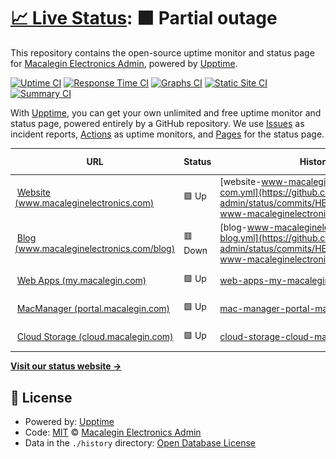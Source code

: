 # [📈 Live Status](https://status.macalegin.com): <!--live status--> **🟧 Partial outage**

This repository contains the open-source uptime monitor and status page for [Macalegin Electronics Admin](https://www.macaleginelectronics.com), powered by [Upptime](https://github.com/upptime/upptime).

[![Uptime CI](https://github.com/macalegin-admin/status/workflows/Uptime%20CI/badge.svg)](https://github.com/macalegin-admin/status/actions?query=workflow%3A%22Uptime+CI%22)
[![Response Time CI](https://github.com/macalegin-admin/status/workflows/Response%20Time%20CI/badge.svg)](https://github.com/macalegin-admin/status/actions?query=workflow%3A%22Response+Time+CI%22)
[![Graphs CI](https://github.com/macalegin-admin/status/workflows/Graphs%20CI/badge.svg)](https://github.com/macalegin-admin/status/actions?query=workflow%3A%22Graphs+CI%22)
[![Static Site CI](https://github.com/macalegin-admin/status/workflows/Static%20Site%20CI/badge.svg)](https://github.com/macalegin-admin/status/actions?query=workflow%3A%22Static+Site+CI%22)
[![Summary CI](https://github.com/macalegin-admin/status/workflows/Summary%20CI/badge.svg)](https://github.com/macalegin-admin/status/actions?query=workflow%3A%22Summary+CI%22)

With [Upptime](https://upptime.js.org), you can get your own unlimited and free uptime monitor and status page, powered entirely by a GitHub repository. We use [Issues](https://github.com/macalegin-admin/status/issues) as incident reports, [Actions](https://github.com/macalegin-admin/status/actions) as uptime monitors, and [Pages](https://status.macalegin.com) for the status page.

<!--start: status pages-->
<!-- This summary is generated by Upptime (https://github.com/upptime/upptime) -->
<!-- Do not edit this manually, your changes will be overwritten -->
<!-- prettier-ignore -->
| URL | Status | History | Response Time | Uptime |
| --- | ------ | ------- | ------------- | ------ |
| <img alt="" src="https://www.macaleginelectronics.com/favicon.ico" height="13"> [Website (www.macaleginelectronics.com)](https://www.macaleginelectronics.com) | 🟩 Up | [website-www-macaleginelectronics-com.yml](https://github.com/macalegin-admin/status/commits/HEAD/history/website-www-macaleginelectronics-com.yml) | <details><summary><img alt="Response time graph" src="./graphs/website-www-macaleginelectronics-com/response-time-week.png" height="20"> 396ms</summary><br><a href="https://status.macalegin.com/history/website-www-macaleginelectronics-com"><img alt="Response time 485" src="https://img.shields.io/endpoint?url=https%3A%2F%2Fraw.githubusercontent.com%2Fmacalegin-admin%2Fstatus%2FHEAD%2Fapi%2Fwebsite-www-macaleginelectronics-com%2Fresponse-time.json"></a><br><a href="https://status.macalegin.com/history/website-www-macaleginelectronics-com"><img alt="24-hour response time 522" src="https://img.shields.io/endpoint?url=https%3A%2F%2Fraw.githubusercontent.com%2Fmacalegin-admin%2Fstatus%2FHEAD%2Fapi%2Fwebsite-www-macaleginelectronics-com%2Fresponse-time-day.json"></a><br><a href="https://status.macalegin.com/history/website-www-macaleginelectronics-com"><img alt="7-day response time 396" src="https://img.shields.io/endpoint?url=https%3A%2F%2Fraw.githubusercontent.com%2Fmacalegin-admin%2Fstatus%2FHEAD%2Fapi%2Fwebsite-www-macaleginelectronics-com%2Fresponse-time-week.json"></a><br><a href="https://status.macalegin.com/history/website-www-macaleginelectronics-com"><img alt="30-day response time 424" src="https://img.shields.io/endpoint?url=https%3A%2F%2Fraw.githubusercontent.com%2Fmacalegin-admin%2Fstatus%2FHEAD%2Fapi%2Fwebsite-www-macaleginelectronics-com%2Fresponse-time-month.json"></a><br><a href="https://status.macalegin.com/history/website-www-macaleginelectronics-com"><img alt="1-year response time 410" src="https://img.shields.io/endpoint?url=https%3A%2F%2Fraw.githubusercontent.com%2Fmacalegin-admin%2Fstatus%2FHEAD%2Fapi%2Fwebsite-www-macaleginelectronics-com%2Fresponse-time-year.json"></a></details> | <details><summary><a href="https://status.macalegin.com/history/website-www-macaleginelectronics-com">100.00%</a></summary><a href="https://status.macalegin.com/history/website-www-macaleginelectronics-com"><img alt="All-time uptime 99.84%" src="https://img.shields.io/endpoint?url=https%3A%2F%2Fraw.githubusercontent.com%2Fmacalegin-admin%2Fstatus%2FHEAD%2Fapi%2Fwebsite-www-macaleginelectronics-com%2Fuptime.json"></a><br><a href="https://status.macalegin.com/history/website-www-macaleginelectronics-com"><img alt="24-hour uptime 100.00%" src="https://img.shields.io/endpoint?url=https%3A%2F%2Fraw.githubusercontent.com%2Fmacalegin-admin%2Fstatus%2FHEAD%2Fapi%2Fwebsite-www-macaleginelectronics-com%2Fuptime-day.json"></a><br><a href="https://status.macalegin.com/history/website-www-macaleginelectronics-com"><img alt="7-day uptime 100.00%" src="https://img.shields.io/endpoint?url=https%3A%2F%2Fraw.githubusercontent.com%2Fmacalegin-admin%2Fstatus%2FHEAD%2Fapi%2Fwebsite-www-macaleginelectronics-com%2Fuptime-week.json"></a><br><a href="https://status.macalegin.com/history/website-www-macaleginelectronics-com"><img alt="30-day uptime 99.77%" src="https://img.shields.io/endpoint?url=https%3A%2F%2Fraw.githubusercontent.com%2Fmacalegin-admin%2Fstatus%2FHEAD%2Fapi%2Fwebsite-www-macaleginelectronics-com%2Fuptime-month.json"></a><br><a href="https://status.macalegin.com/history/website-www-macaleginelectronics-com"><img alt="1-year uptime 99.91%" src="https://img.shields.io/endpoint?url=https%3A%2F%2Fraw.githubusercontent.com%2Fmacalegin-admin%2Fstatus%2FHEAD%2Fapi%2Fwebsite-www-macaleginelectronics-com%2Fuptime-year.json"></a></details>
| <img alt="" src="https://www.macaleginelectronics.com/favicon.ico" height="13"> [Blog (www.macaleginelectronics.com/blog)](https://www.macaleginelectronics.com/blog) | 🟥 Down | [blog-www-macaleginelectronics-com-blog.yml](https://github.com/macalegin-admin/status/commits/HEAD/history/blog-www-macaleginelectronics-com-blog.yml) | <details><summary><img alt="Response time graph" src="./graphs/blog-www-macaleginelectronics-com-blog/response-time-week.png" height="20"> 58ms</summary><br><a href="https://status.macalegin.com/history/blog-www-macaleginelectronics-com-blog"><img alt="Response time 1628" src="https://img.shields.io/endpoint?url=https%3A%2F%2Fraw.githubusercontent.com%2Fmacalegin-admin%2Fstatus%2FHEAD%2Fapi%2Fblog-www-macaleginelectronics-com-blog%2Fresponse-time.json"></a><br><a href="https://status.macalegin.com/history/blog-www-macaleginelectronics-com-blog"><img alt="24-hour response time 74" src="https://img.shields.io/endpoint?url=https%3A%2F%2Fraw.githubusercontent.com%2Fmacalegin-admin%2Fstatus%2FHEAD%2Fapi%2Fblog-www-macaleginelectronics-com-blog%2Fresponse-time-day.json"></a><br><a href="https://status.macalegin.com/history/blog-www-macaleginelectronics-com-blog"><img alt="7-day response time 58" src="https://img.shields.io/endpoint?url=https%3A%2F%2Fraw.githubusercontent.com%2Fmacalegin-admin%2Fstatus%2FHEAD%2Fapi%2Fblog-www-macaleginelectronics-com-blog%2Fresponse-time-week.json"></a><br><a href="https://status.macalegin.com/history/blog-www-macaleginelectronics-com-blog"><img alt="30-day response time 936" src="https://img.shields.io/endpoint?url=https%3A%2F%2Fraw.githubusercontent.com%2Fmacalegin-admin%2Fstatus%2FHEAD%2Fapi%2Fblog-www-macaleginelectronics-com-blog%2Fresponse-time-month.json"></a><br><a href="https://status.macalegin.com/history/blog-www-macaleginelectronics-com-blog"><img alt="1-year response time 1405" src="https://img.shields.io/endpoint?url=https%3A%2F%2Fraw.githubusercontent.com%2Fmacalegin-admin%2Fstatus%2FHEAD%2Fapi%2Fblog-www-macaleginelectronics-com-blog%2Fresponse-time-year.json"></a></details> | <details><summary><a href="https://status.macalegin.com/history/blog-www-macaleginelectronics-com-blog">0.00%</a></summary><a href="https://status.macalegin.com/history/blog-www-macaleginelectronics-com-blog"><img alt="All-time uptime 98.38%" src="https://img.shields.io/endpoint?url=https%3A%2F%2Fraw.githubusercontent.com%2Fmacalegin-admin%2Fstatus%2FHEAD%2Fapi%2Fblog-www-macaleginelectronics-com-blog%2Fuptime.json"></a><br><a href="https://status.macalegin.com/history/blog-www-macaleginelectronics-com-blog"><img alt="24-hour uptime 0.00%" src="https://img.shields.io/endpoint?url=https%3A%2F%2Fraw.githubusercontent.com%2Fmacalegin-admin%2Fstatus%2FHEAD%2Fapi%2Fblog-www-macaleginelectronics-com-blog%2Fuptime-day.json"></a><br><a href="https://status.macalegin.com/history/blog-www-macaleginelectronics-com-blog"><img alt="7-day uptime 0.00%" src="https://img.shields.io/endpoint?url=https%3A%2F%2Fraw.githubusercontent.com%2Fmacalegin-admin%2Fstatus%2FHEAD%2Fapi%2Fblog-www-macaleginelectronics-com-blog%2Fuptime-week.json"></a><br><a href="https://status.macalegin.com/history/blog-www-macaleginelectronics-com-blog"><img alt="30-day uptime 76.37%" src="https://img.shields.io/endpoint?url=https%3A%2F%2Fraw.githubusercontent.com%2Fmacalegin-admin%2Fstatus%2FHEAD%2Fapi%2Fblog-www-macaleginelectronics-com-blog%2Fuptime-month.json"></a><br><a href="https://status.macalegin.com/history/blog-www-macaleginelectronics-com-blog"><img alt="1-year uptime 97.95%" src="https://img.shields.io/endpoint?url=https%3A%2F%2Fraw.githubusercontent.com%2Fmacalegin-admin%2Fstatus%2FHEAD%2Fapi%2Fblog-www-macaleginelectronics-com-blog%2Fuptime-year.json"></a></details>
| <img alt="" src="https://www.macaleginelectronics.com/favicon.ico" height="13"> [Web Apps (my.macalegin.com)](https://my.macalegin.com) | 🟩 Up | [web-apps-my-macalegin-com.yml](https://github.com/macalegin-admin/status/commits/HEAD/history/web-apps-my-macalegin-com.yml) | <details><summary><img alt="Response time graph" src="./graphs/web-apps-my-macalegin-com/response-time-week.png" height="20"> 309ms</summary><br><a href="https://status.macalegin.com/history/web-apps-my-macalegin-com"><img alt="Response time 290" src="https://img.shields.io/endpoint?url=https%3A%2F%2Fraw.githubusercontent.com%2Fmacalegin-admin%2Fstatus%2FHEAD%2Fapi%2Fweb-apps-my-macalegin-com%2Fresponse-time.json"></a><br><a href="https://status.macalegin.com/history/web-apps-my-macalegin-com"><img alt="24-hour response time 315" src="https://img.shields.io/endpoint?url=https%3A%2F%2Fraw.githubusercontent.com%2Fmacalegin-admin%2Fstatus%2FHEAD%2Fapi%2Fweb-apps-my-macalegin-com%2Fresponse-time-day.json"></a><br><a href="https://status.macalegin.com/history/web-apps-my-macalegin-com"><img alt="7-day response time 309" src="https://img.shields.io/endpoint?url=https%3A%2F%2Fraw.githubusercontent.com%2Fmacalegin-admin%2Fstatus%2FHEAD%2Fapi%2Fweb-apps-my-macalegin-com%2Fresponse-time-week.json"></a><br><a href="https://status.macalegin.com/history/web-apps-my-macalegin-com"><img alt="30-day response time 296" src="https://img.shields.io/endpoint?url=https%3A%2F%2Fraw.githubusercontent.com%2Fmacalegin-admin%2Fstatus%2FHEAD%2Fapi%2Fweb-apps-my-macalegin-com%2Fresponse-time-month.json"></a><br><a href="https://status.macalegin.com/history/web-apps-my-macalegin-com"><img alt="1-year response time 296" src="https://img.shields.io/endpoint?url=https%3A%2F%2Fraw.githubusercontent.com%2Fmacalegin-admin%2Fstatus%2FHEAD%2Fapi%2Fweb-apps-my-macalegin-com%2Fresponse-time-year.json"></a></details> | <details><summary><a href="https://status.macalegin.com/history/web-apps-my-macalegin-com">100.00%</a></summary><a href="https://status.macalegin.com/history/web-apps-my-macalegin-com"><img alt="All-time uptime 99.81%" src="https://img.shields.io/endpoint?url=https%3A%2F%2Fraw.githubusercontent.com%2Fmacalegin-admin%2Fstatus%2FHEAD%2Fapi%2Fweb-apps-my-macalegin-com%2Fuptime.json"></a><br><a href="https://status.macalegin.com/history/web-apps-my-macalegin-com"><img alt="24-hour uptime 100.00%" src="https://img.shields.io/endpoint?url=https%3A%2F%2Fraw.githubusercontent.com%2Fmacalegin-admin%2Fstatus%2FHEAD%2Fapi%2Fweb-apps-my-macalegin-com%2Fuptime-day.json"></a><br><a href="https://status.macalegin.com/history/web-apps-my-macalegin-com"><img alt="7-day uptime 100.00%" src="https://img.shields.io/endpoint?url=https%3A%2F%2Fraw.githubusercontent.com%2Fmacalegin-admin%2Fstatus%2FHEAD%2Fapi%2Fweb-apps-my-macalegin-com%2Fuptime-week.json"></a><br><a href="https://status.macalegin.com/history/web-apps-my-macalegin-com"><img alt="30-day uptime 99.73%" src="https://img.shields.io/endpoint?url=https%3A%2F%2Fraw.githubusercontent.com%2Fmacalegin-admin%2Fstatus%2FHEAD%2Fapi%2Fweb-apps-my-macalegin-com%2Fuptime-month.json"></a><br><a href="https://status.macalegin.com/history/web-apps-my-macalegin-com"><img alt="1-year uptime 99.74%" src="https://img.shields.io/endpoint?url=https%3A%2F%2Fraw.githubusercontent.com%2Fmacalegin-admin%2Fstatus%2FHEAD%2Fapi%2Fweb-apps-my-macalegin-com%2Fuptime-year.json"></a></details>
| <img alt="" src="https://www.macaleginelectronics.com/favicon.ico" height="13"> [MacManager (portal.macalegin.com)](https://portal.macalegin.com) | 🟩 Up | [mac-manager-portal-macalegin-com.yml](https://github.com/macalegin-admin/status/commits/HEAD/history/mac-manager-portal-macalegin-com.yml) | <details><summary><img alt="Response time graph" src="./graphs/mac-manager-portal-macalegin-com/response-time-week.png" height="20"> 969ms</summary><br><a href="https://status.macalegin.com/history/mac-manager-portal-macalegin-com"><img alt="Response time 319" src="https://img.shields.io/endpoint?url=https%3A%2F%2Fraw.githubusercontent.com%2Fmacalegin-admin%2Fstatus%2FHEAD%2Fapi%2Fmac-manager-portal-macalegin-com%2Fresponse-time.json"></a><br><a href="https://status.macalegin.com/history/mac-manager-portal-macalegin-com"><img alt="24-hour response time 317" src="https://img.shields.io/endpoint?url=https%3A%2F%2Fraw.githubusercontent.com%2Fmacalegin-admin%2Fstatus%2FHEAD%2Fapi%2Fmac-manager-portal-macalegin-com%2Fresponse-time-day.json"></a><br><a href="https://status.macalegin.com/history/mac-manager-portal-macalegin-com"><img alt="7-day response time 969" src="https://img.shields.io/endpoint?url=https%3A%2F%2Fraw.githubusercontent.com%2Fmacalegin-admin%2Fstatus%2FHEAD%2Fapi%2Fmac-manager-portal-macalegin-com%2Fresponse-time-week.json"></a><br><a href="https://status.macalegin.com/history/mac-manager-portal-macalegin-com"><img alt="30-day response time 472" src="https://img.shields.io/endpoint?url=https%3A%2F%2Fraw.githubusercontent.com%2Fmacalegin-admin%2Fstatus%2FHEAD%2Fapi%2Fmac-manager-portal-macalegin-com%2Fresponse-time-month.json"></a><br><a href="https://status.macalegin.com/history/mac-manager-portal-macalegin-com"><img alt="1-year response time 306" src="https://img.shields.io/endpoint?url=https%3A%2F%2Fraw.githubusercontent.com%2Fmacalegin-admin%2Fstatus%2FHEAD%2Fapi%2Fmac-manager-portal-macalegin-com%2Fresponse-time-year.json"></a></details> | <details><summary><a href="https://status.macalegin.com/history/mac-manager-portal-macalegin-com">99.81%</a></summary><a href="https://status.macalegin.com/history/mac-manager-portal-macalegin-com"><img alt="All-time uptime 99.63%" src="https://img.shields.io/endpoint?url=https%3A%2F%2Fraw.githubusercontent.com%2Fmacalegin-admin%2Fstatus%2FHEAD%2Fapi%2Fmac-manager-portal-macalegin-com%2Fuptime.json"></a><br><a href="https://status.macalegin.com/history/mac-manager-portal-macalegin-com"><img alt="24-hour uptime 100.00%" src="https://img.shields.io/endpoint?url=https%3A%2F%2Fraw.githubusercontent.com%2Fmacalegin-admin%2Fstatus%2FHEAD%2Fapi%2Fmac-manager-portal-macalegin-com%2Fuptime-day.json"></a><br><a href="https://status.macalegin.com/history/mac-manager-portal-macalegin-com"><img alt="7-day uptime 99.81%" src="https://img.shields.io/endpoint?url=https%3A%2F%2Fraw.githubusercontent.com%2Fmacalegin-admin%2Fstatus%2FHEAD%2Fapi%2Fmac-manager-portal-macalegin-com%2Fuptime-week.json"></a><br><a href="https://status.macalegin.com/history/mac-manager-portal-macalegin-com"><img alt="30-day uptime 99.69%" src="https://img.shields.io/endpoint?url=https%3A%2F%2Fraw.githubusercontent.com%2Fmacalegin-admin%2Fstatus%2FHEAD%2Fapi%2Fmac-manager-portal-macalegin-com%2Fuptime-month.json"></a><br><a href="https://status.macalegin.com/history/mac-manager-portal-macalegin-com"><img alt="1-year uptime 99.49%" src="https://img.shields.io/endpoint?url=https%3A%2F%2Fraw.githubusercontent.com%2Fmacalegin-admin%2Fstatus%2FHEAD%2Fapi%2Fmac-manager-portal-macalegin-com%2Fuptime-year.json"></a></details>
| <img alt="" src="https://icons.duckduckgo.com/ip3/cloud.macalegin.com.ico" height="13"> [Cloud Storage (cloud.macalegin.com)](https://cloud.macalegin.com) | 🟩 Up | [cloud-storage-cloud-macalegin-com.yml](https://github.com/macalegin-admin/status/commits/HEAD/history/cloud-storage-cloud-macalegin-com.yml) | <details><summary><img alt="Response time graph" src="./graphs/cloud-storage-cloud-macalegin-com/response-time-week.png" height="20"> 589ms</summary><br><a href="https://status.macalegin.com/history/cloud-storage-cloud-macalegin-com"><img alt="Response time 627" src="https://img.shields.io/endpoint?url=https%3A%2F%2Fraw.githubusercontent.com%2Fmacalegin-admin%2Fstatus%2FHEAD%2Fapi%2Fcloud-storage-cloud-macalegin-com%2Fresponse-time.json"></a><br><a href="https://status.macalegin.com/history/cloud-storage-cloud-macalegin-com"><img alt="24-hour response time 638" src="https://img.shields.io/endpoint?url=https%3A%2F%2Fraw.githubusercontent.com%2Fmacalegin-admin%2Fstatus%2FHEAD%2Fapi%2Fcloud-storage-cloud-macalegin-com%2Fresponse-time-day.json"></a><br><a href="https://status.macalegin.com/history/cloud-storage-cloud-macalegin-com"><img alt="7-day response time 589" src="https://img.shields.io/endpoint?url=https%3A%2F%2Fraw.githubusercontent.com%2Fmacalegin-admin%2Fstatus%2FHEAD%2Fapi%2Fcloud-storage-cloud-macalegin-com%2Fresponse-time-week.json"></a><br><a href="https://status.macalegin.com/history/cloud-storage-cloud-macalegin-com"><img alt="30-day response time 562" src="https://img.shields.io/endpoint?url=https%3A%2F%2Fraw.githubusercontent.com%2Fmacalegin-admin%2Fstatus%2FHEAD%2Fapi%2Fcloud-storage-cloud-macalegin-com%2Fresponse-time-month.json"></a><br><a href="https://status.macalegin.com/history/cloud-storage-cloud-macalegin-com"><img alt="1-year response time 619" src="https://img.shields.io/endpoint?url=https%3A%2F%2Fraw.githubusercontent.com%2Fmacalegin-admin%2Fstatus%2FHEAD%2Fapi%2Fcloud-storage-cloud-macalegin-com%2Fresponse-time-year.json"></a></details> | <details><summary><a href="https://status.macalegin.com/history/cloud-storage-cloud-macalegin-com">99.72%</a></summary><a href="https://status.macalegin.com/history/cloud-storage-cloud-macalegin-com"><img alt="All-time uptime 96.94%" src="https://img.shields.io/endpoint?url=https%3A%2F%2Fraw.githubusercontent.com%2Fmacalegin-admin%2Fstatus%2FHEAD%2Fapi%2Fcloud-storage-cloud-macalegin-com%2Fuptime.json"></a><br><a href="https://status.macalegin.com/history/cloud-storage-cloud-macalegin-com"><img alt="24-hour uptime 98.06%" src="https://img.shields.io/endpoint?url=https%3A%2F%2Fraw.githubusercontent.com%2Fmacalegin-admin%2Fstatus%2FHEAD%2Fapi%2Fcloud-storage-cloud-macalegin-com%2Fuptime-day.json"></a><br><a href="https://status.macalegin.com/history/cloud-storage-cloud-macalegin-com"><img alt="7-day uptime 99.72%" src="https://img.shields.io/endpoint?url=https%3A%2F%2Fraw.githubusercontent.com%2Fmacalegin-admin%2Fstatus%2FHEAD%2Fapi%2Fcloud-storage-cloud-macalegin-com%2Fuptime-week.json"></a><br><a href="https://status.macalegin.com/history/cloud-storage-cloud-macalegin-com"><img alt="30-day uptime 99.55%" src="https://img.shields.io/endpoint?url=https%3A%2F%2Fraw.githubusercontent.com%2Fmacalegin-admin%2Fstatus%2FHEAD%2Fapi%2Fcloud-storage-cloud-macalegin-com%2Fuptime-month.json"></a><br><a href="https://status.macalegin.com/history/cloud-storage-cloud-macalegin-com"><img alt="1-year uptime 95.75%" src="https://img.shields.io/endpoint?url=https%3A%2F%2Fraw.githubusercontent.com%2Fmacalegin-admin%2Fstatus%2FHEAD%2Fapi%2Fcloud-storage-cloud-macalegin-com%2Fuptime-year.json"></a></details>

<!--end: status pages-->

[**Visit our status website →**](https://status.macalegin.com)

## 📄 License

- Powered by: [Upptime](https://github.com/upptime/upptime)
- Code: [MIT](./LICENSE) © [Macalegin Electronics Admin](https://www.macaleginelectronics.com)
- Data in the `./history` directory: [Open Database License](https://opendatacommons.org/licenses/odbl/1-0/)
